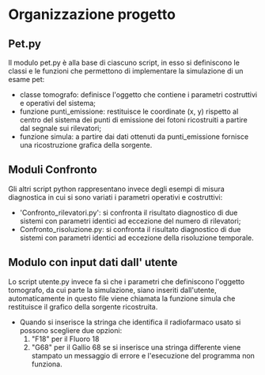 # Organizzazione progetto

## Pet.py
Il modulo pet.py è alla base di ciascuno script, in esso si definiscono le classi e le funzioni che permettono di implementare la simulazione
di un esame pet:
- classe tomografo: definisce l'oggetto che contiene i parametri costruttivi e operativi del sistema;
- funzione punti_emissione: restituisce le coordinate (x, y) rispetto al centro del sistema dei punti di emissione dei
  fotoni ricostruiti a partire dal segnale sui rilevatori;
- funzione simula: a partire dai dati ottenuti da punti_emissione fornisce una ricostruzione grafica della sorgente.

## Moduli Confronto
Gli altri script python rappresentano invece degli esempi di misura diagnostica in cui si sono variati i parametri operativi e costruttivi:
- 'Confronto_rilevatori.py': si confronta il risultato diagnostico di due sistemi con parametri identici ad eccezione del numero di rilevatori;
- Confronto_risoluzione.py: si confronta il risultato diagnostico di due sistemi con parametri identici ad eccezione della risoluzione temporale.

## Modulo con input dati dall' utente
Lo script utente.py invece fa sì che i parametri che definiscono l'oggetto tomografo, da cui parte la simulazione, siano inseriti dall'utente, automaticamente
in questo file viene chiamata la funzione simula che restituisce il grafico della sorgente ricostruita.
- Quando si inserisce la stringa che identifica il radiofarmaco usato si possono scegliere due opzioni:
  1. "F18" per il Fluoro 18
  2. "G68" per il Gallio 68
  se si inserisce una stringa differente viene stampato un messaggio di errore e l'esecuzione del programma non funziona.
